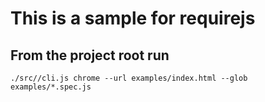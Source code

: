 # This is a sample for requirejs

## From the project root run

```shell
./src//cli.js chrome --url examples/index.html --glob examples/*.spec.js
```

